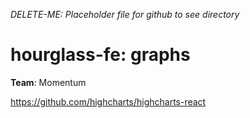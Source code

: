 _DELETE-ME: Placeholder file for github to see directory_

# hourglass-fe: graphs

**Team**: Momentum

https://github.com/highcharts/highcharts-react
